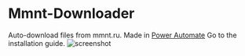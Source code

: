 # Mmnt-Downloader
Auto-download files from mmnt.ru.
Made in [Power Automate](https://apps.microsoft.com/store/detail/power-automate/9NFTCH6J7FHV?hl=en-us&gl=us)
Go to the installation guide.
![screenshot](https://user-images.githubusercontent.com/71716875/192062745-d63b42b5-e04a-4374-8dc6-6cfd9fc7c81c.png)

